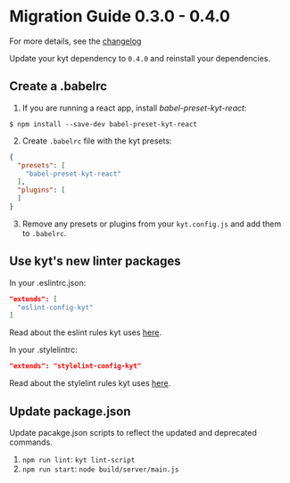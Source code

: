 # Migration Guide 0.3.0 - 0.4.0
For more details, see the [changelog](/CHANGELOG.md)

Update your kyt dependency to `0.4.0` and reinstall your dependencies.

## Create a .babelrc

1. If you are running a react app, install *babel-preset-kyt-react*:

```shell
$ npm install --save-dev babel-preset-kyt-react
```

2. Create `.babelrc` file with the kyt presets:

```json
{
  "presets": [
    "babel-preset-kyt-react"
  ],
  "plugins": [
  ]
}
```

3. Remove any presets or plugins from your `kyt.config.js` and add them to `.babelrc`.

## Use kyt's new linter packages

In your .eslintrc.json:

```json
"extends": [
  "eslint-config-kyt"
]
```

Read about the eslint rules kyt uses [here](/packages/eslint-config-kyt).

In your .stylelintrc:

```json
"extends": "stylelint-config-kyt"
```

Read about the stylelint rules kyt uses [here](/packages/stylelint-config-kyt).

## Update package.json

Update pacakge.json scripts to reflect the updated and deprecated commands.

1. `npm run lint`: `kyt lint-script`
2. `npm run start`: `node build/server/main.js`
